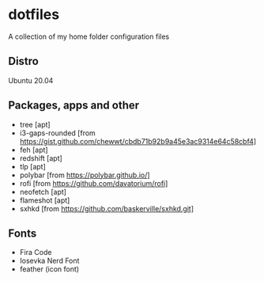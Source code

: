 # dotfiles
A collection of my home folder configuration files

## Distro
Ubuntu 20.04

## Packages, apps and other
- tree [apt]
- i3-gaps-rounded [from https://gist.github.com/chewwt/cbdb71b92b9a45e3ac9314e64c58cbf4]
- feh [apt]
- redshift [apt]
- tlp [apt]
- polybar [from https://polybar.github.io/]
- rofi [from https://github.com/davatorium/rofi]
- neofetch [apt]
- flameshot [apt]
- sxhkd [from https://github.com/baskerville/sxhkd.git]

## Fonts
- Fira Code
- Iosevka Nerd Font
- feather (icon font)
